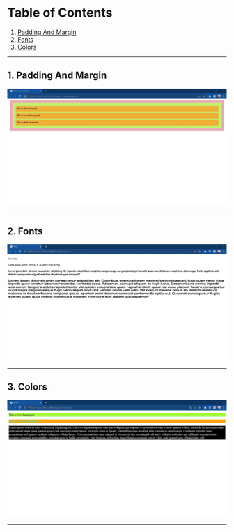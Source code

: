 # Table of Contents
1. [Padding And Margin](#padding)
2. [Fonts](#fonts)
3. [Colors](#colors)

<hr/>

## 1. Padding And Margin<a name="padding"></a>

![](./Output/1.PaddingMargin.jpg)

<hr/>

## 2. Fonts<a name="fonts"></a>

![](./Output/2.fonts.jpg)

<hr/>

## 3. Colors<a name="colors"></a>

![](./Output/3.Colors.jpg)

<hr/>
